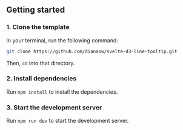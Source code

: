 ## Getting started

### 1. Clone the template

In your terminal, run the following command:

```bash
git clone https://github.com/dianaow/svelte-d3-line-tooltip.git
```

Then, `cd` into that directory.

### 2. Install dependencies

Run `npm install` to install the dependencies.

### 3. Start the development server

Run `npm run dev` to start the development server.
